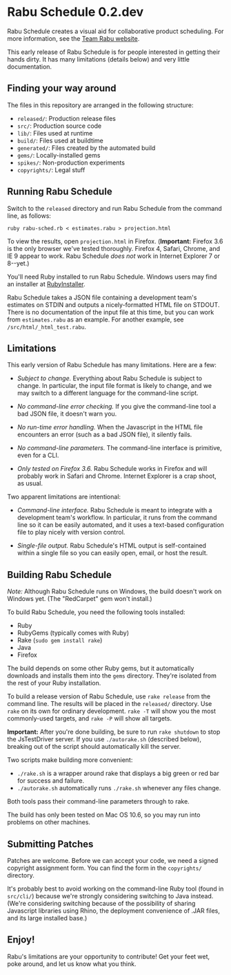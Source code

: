 Rabu Schedule 0.2.dev
=================

Rabu Schedule creates a visual aid for collaborative product scheduling. For more information, see the [Team Rabu website](http://www.teamrabu.com).

This early release of Rabu Schedule is for people interested in getting their hands dirty. It has many limitations (details below) and very little documentation.


Finding your way around
-----------------------

The files in this repository are arranged in the following structure:

- `released/`: Production release files
- `src/`: Production source code
- `lib/`: Files used at runtime
- `build/`: Files used at buildtime
- `generated/`: Files created by the automated build
- `gems/`: Locally-installed gems
- `spikes/`: Non-production experiments
- `copyrights/`: Legal stuff


Running Rabu Schedule
---------------------

Switch to the `released` directory and run Rabu Schedule from the command line, as follows:

	ruby rabu-sched.rb < estimates.rabu > projection.html

To view the results, open `projection.html` in Firefox. (**Important:** Firefox 3.6 is the only browser we've tested thoroughly. Firefox 4, Safari, Chrome, and IE 9 appear to work. Rabu Schedule *does not* work in Internet Explorer 7 or 8--yet.)

You'll need Ruby installed to run Rabu Schedule. Windows users may find an installer at [RubyInstaller](http://rubyinstaller.org/downloads/). 

Rabu Schedule takes a JSON file containing a development team's estimates on STDIN and outputs a nicely-formatted HTML file on STDOUT. There is no documentation of the input file at this time, but you can work from `estimates.rabu` as an example. For another example, see `/src/html/_html_test.rabu`.


Limitations
-----------

This early version of Rabu Schedule has many limitations. Here are a few:

- *Subject to change.* Everything about Rabu Schedule is subject to change. In particular, the input file format is likely to change, and we may switch to a different language for the command-line script.

- *No command-line error checking.* If you give the command-line tool a bad JSON file, it doesn't warn you.

- *No run-time error handling.* When the Javascript in the HTML file encounters an error (such as a bad JSON file), it silently fails.

- *No command-line parameters.* The command-line interface is primitive, even for a CLI.

- *Only tested on Firefox 3.6.* Rabu Schedule works in Firefox and will probably work in Safari and Chrome. Internet Explorer is a crap shoot, as usual.

Two apparent limitations are intentional:

- *Command-line interface.* Rabu Schedule is meant to integrate with a development team's workflow. In particular, it runs from the command line so it can be easily automated, and it uses a text-based configuration file to play nicely with version control.

- *Single-file output.* Rabu Schedule's HTML output is self-contained within a single file so you can easily open, email, or host the result.


Building Rabu Schedule
----------------------

*Note:* Although Rabu Schedule runs on Windows, the build doesn't work on Windows yet. (The "RedCarpet" gem won't install.)

To build Rabu Schedule, you need the following tools installed:

* Ruby
* RubyGems (typically comes with Ruby)
* Rake (`sudo gem install rake`)
* Java
* Firefox

The build depends on some other Ruby gems, but it automatically downloads and installs them into the `gems` directory. They're isolated from the rest of your Ruby installation.

To build a release version of Rabu Schedule, use `rake release` from the command line. The results will be placed in the `released/` directory. Use `rake` on its own for ordinary development. `rake -T` will show you the most commonly-used targets, and `rake -P` will show all targets.

**Important:** After you're done building, be sure to run `rake shutdown` to stop the JsTestDriver server. If you use `./autorake.sh` (described below), breaking out of the script should automatically kill the server.

Two scripts make building more convenient:

- `./rake.sh` is a wrapper around rake that displays a big green or red bar for success and failure.
- `./autorake.sh` automatically runs `./rake.sh` whenever any files change.

Both tools pass their command-line parameters through to rake.

The build has only been tested on Mac OS 10.6, so you may run into problems on other machines.


Submitting Patches
------------------

Patches are welcome. Before we can accept your code, we need a signed copyright assignment form. You can find the form in the `copyrights/` directory.

It's probably best to avoid working on the command-line Ruby tool (found in `src/cli/`) because we're strongly considering switching to Java instead. (We're considering switching because of the possibility of sharing Javascript libraries using Rhino, the deployment convenience of .JAR files, and its large installed base.)


Enjoy!
------

Rabu's limitations are your opportunity to contribute! Get your feet wet, poke around, and let us know what you think.